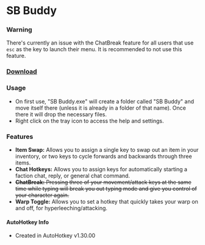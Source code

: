 # SB Buddy

### Warning
There's currently an issue with the ChatBreak feature for all users that use `esc` as the key to launch their menu. It is recommended to not use this feature.

### [Download](https://github.com/Ursi/SB-Buddy/releases/latest)

### Usage
- On first use, "SB Buddy.exe" will create a folder called "SB Buddy" and move itself there (unless it is already in a folder of that name). Once there it will drop the necessary files.
- Right click on the tray icon to access the help and settings.

### Features
- **Item Swap:** Allows you to assign a single key to swap out an item in your inventory, or two keys to cycle forwards and backwards through three items.
- **Chat Hotkeys:** Allows you to assign keys for automatically starting a faction chat, reply, or general chat command.
- ~~**ChatBreak:** Pressing three of your movement/attack keys at the same time while typing will break you out typing mode and give you control of your character again.~~
- **Warp Toggle:** Allows you to set a hotkey that quickly takes your warp on and off, for hyperleeching/attacking.

#### AutoHotkey Info
- Created in AutoHotkey v1.30.00
